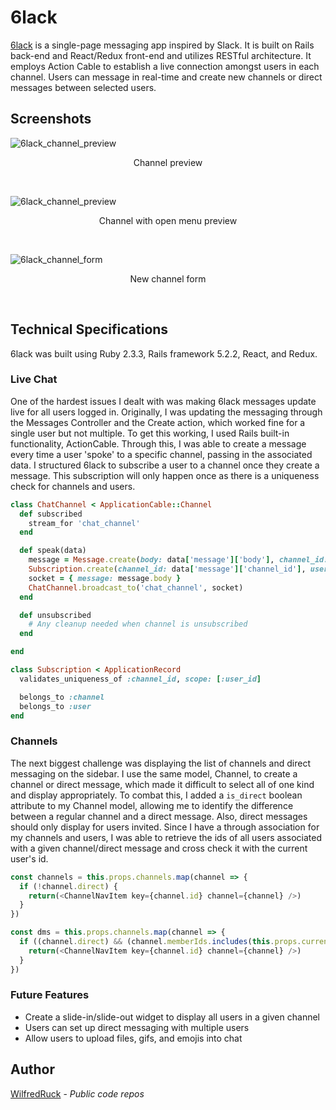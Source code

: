# 6lack

<a href="https://www.6lack.io">6lack</a> is a single-page messaging app inspired by Slack. It is built on Rails back-end and React/Redux front-end and utilizes RESTful architecture. It employs Action Cable to establish a live connection amongst users in each channel. Users can message in real-time and create new channels or direct messages between selected users.

## Screenshots

![6lack_channel_preview](https://i.ibb.co/52QgTRz/6lack-main-menu-closed.png)
<p align="center">Channel preview</p><br />

![6lack_channel_preview](https://i.ibb.co/H4yGKyD/6lack-main.png)
<p align="center">Channel with open menu preview</p><br />

![6lack_channel_form](https://i.ibb.co/xCWmXq9/6lack-channel-form.png)
<p align="center">New channel form</p><br />

## Technical Specifications

6lack was built using Ruby 2.3.3, Rails framework 5.2.2, React, and Redux.

### Live Chat

One of the hardest issues I dealt with was making 6lack messages update live for all users logged in. Originally, I was updating the messaging through the Messages Controller and the Create action, which worked fine for a single user but not multiple. To get this working, I used Rails built-in functionality, ActionCable. Through this, I was able to create a message every time a user 'spoke' to a specific channel, passing in the associated data. I structured 6lack to subscribe a user to a channel once they create a message. This subscription will only happen once as there is a uniqueness check for channels and users.

```Ruby
class ChatChannel < ApplicationCable::Channel
  def subscribed
    stream_for 'chat_channel'
  end

  def speak(data)
    message = Message.create(body: data['message']['body'], channel_id: data['message']['channel_id'], author_id: data['message']['author_id'])
    Subscription.create(channel_id: data['message']['channel_id'], user_id: data['message']['author_id'])
    socket = { message: message.body }
    ChatChannel.broadcast_to('chat_channel', socket)
  end

  def unsubscribed
    # Any cleanup needed when channel is unsubscribed
  end

end

```

```Ruby
class Subscription < ApplicationRecord
  validates_uniqueness_of :channel_id, scope: [:user_id]

  belongs_to :channel
  belongs_to :user
end
```


### Channels

The next biggest challenge was displaying the list of channels and direct messaging on the sidebar. I use the same model, Channel, to create a channel or direct message, which made it difficult to select all of one kind and display appropriately. To combat this, I added a `is_direct` boolean attribute to my Channel model, allowing me to identify the difference between a regular channel and a direct message. Also, direct messages should only display for users invited. Since I have a through association for my channels and users, I was able to retrieve the ids of all users associated with a given channel/direct message and cross check it with the current user's id.

```Javascript
const channels = this.props.channels.map(channel => {
  if (!channel.direct) {
    return(<ChannelNavItem key={channel.id} channel={channel} />)
  }
})

const dms = this.props.channels.map(channel => {
  if ((channel.direct) && (channel.memberIds.includes(this.props.currentUser.id))) {
    return(<ChannelNavItem key={channel.id} channel={channel} />)
  }
})
```

### Future Features

* Create a slide-in/slide-out widget to display all users in a given channel
* Users can set up direct messaging with multiple users
* Allow users to upload files, gifs, and emojis into chat

## Author

[WilfredRuck](https://github.com/WilfredRuck) - *Public code repos*
